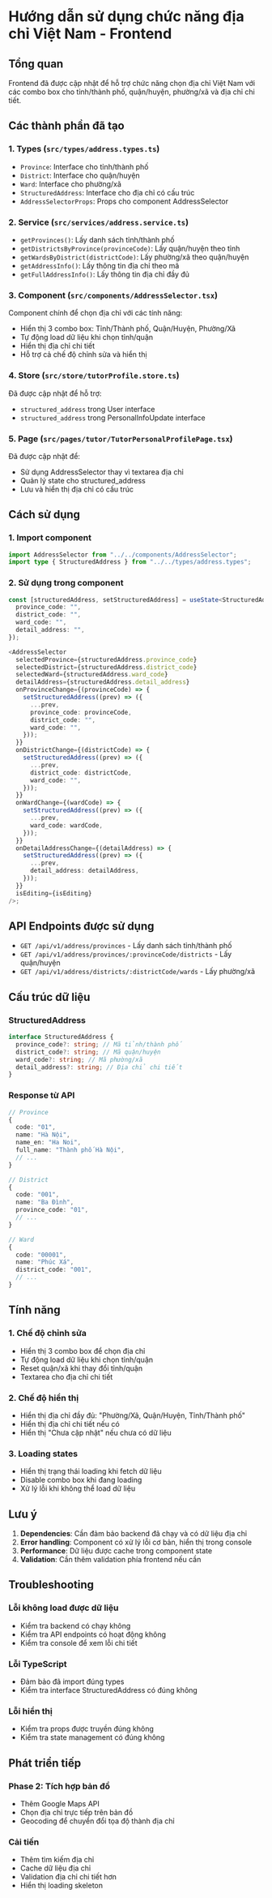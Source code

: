 # Hướng dẫn sử dụng chức năng địa chỉ Việt Nam - Frontend

## Tổng quan

Frontend đã được cập nhật để hỗ trợ chức năng chọn địa chỉ Việt Nam với các combo box cho tỉnh/thành phố, quận/huyện, phường/xã và địa chỉ chi tiết.

## Các thành phần đã tạo

### 1. Types (`src/types/address.types.ts`)

- `Province`: Interface cho tỉnh/thành phố
- `District`: Interface cho quận/huyện
- `Ward`: Interface cho phường/xã
- `StructuredAddress`: Interface cho địa chỉ có cấu trúc
- `AddressSelectorProps`: Props cho component AddressSelector

### 2. Service (`src/services/address.service.ts`)

- `getProvinces()`: Lấy danh sách tỉnh/thành phố
- `getDistrictsByProvince(provinceCode)`: Lấy quận/huyện theo tỉnh
- `getWardsByDistrict(districtCode)`: Lấy phường/xã theo quận/huyện
- `getAddressInfo()`: Lấy thông tin địa chỉ theo mã
- `getFullAddressInfo()`: Lấy thông tin địa chỉ đầy đủ

### 3. Component (`src/components/AddressSelector.tsx`)

Component chính để chọn địa chỉ với các tính năng:

- Hiển thị 3 combo box: Tỉnh/Thành phố, Quận/Huyện, Phường/Xã
- Tự động load dữ liệu khi chọn tỉnh/quận
- Hiển thị địa chỉ chi tiết
- Hỗ trợ cả chế độ chỉnh sửa và hiển thị

### 4. Store (`src/store/tutorProfile.store.ts`)

Đã được cập nhật để hỗ trợ:

- `structured_address` trong User interface
- `structured_address` trong PersonalInfoUpdate interface

### 5. Page (`src/pages/tutor/TutorPersonalProfilePage.tsx`)

Đã được cập nhật để:

- Sử dụng AddressSelector thay vì textarea địa chỉ
- Quản lý state cho structured_address
- Lưu và hiển thị địa chỉ có cấu trúc

## Cách sử dụng

### 1. Import component

```typescript
import AddressSelector from "../../components/AddressSelector";
import type { StructuredAddress } from "../../types/address.types";
```

### 2. Sử dụng trong component

```typescript
const [structuredAddress, setStructuredAddress] = useState<StructuredAddress>({
  province_code: "",
  district_code: "",
  ward_code: "",
  detail_address: "",
});

<AddressSelector
  selectedProvince={structuredAddress.province_code}
  selectedDistrict={structuredAddress.district_code}
  selectedWard={structuredAddress.ward_code}
  detailAddress={structuredAddress.detail_address}
  onProvinceChange={(provinceCode) => {
    setStructuredAddress((prev) => ({
      ...prev,
      province_code: provinceCode,
      district_code: "",
      ward_code: "",
    }));
  }}
  onDistrictChange={(districtCode) => {
    setStructuredAddress((prev) => ({
      ...prev,
      district_code: districtCode,
      ward_code: "",
    }));
  }}
  onWardChange={(wardCode) => {
    setStructuredAddress((prev) => ({
      ...prev,
      ward_code: wardCode,
    }));
  }}
  onDetailAddressChange={(detailAddress) => {
    setStructuredAddress((prev) => ({
      ...prev,
      detail_address: detailAddress,
    }));
  }}
  isEditing={isEditing}
/>;
```

## API Endpoints được sử dụng

- `GET /api/v1/address/provinces` - Lấy danh sách tỉnh/thành phố
- `GET /api/v1/address/provinces/:provinceCode/districts` - Lấy quận/huyện
- `GET /api/v1/address/districts/:districtCode/wards` - Lấy phường/xã

## Cấu trúc dữ liệu

### StructuredAddress

```typescript
interface StructuredAddress {
  province_code?: string; // Mã tỉnh/thành phố
  district_code?: string; // Mã quận/huyện
  ward_code?: string; // Mã phường/xã
  detail_address?: string; // Địa chỉ chi tiết
}
```

### Response từ API

```typescript
// Province
{
  code: "01",
  name: "Hà Nội",
  name_en: "Ha Noi",
  full_name: "Thành phố Hà Nội",
  // ...
}

// District
{
  code: "001",
  name: "Ba Đình",
  province_code: "01",
  // ...
}

// Ward
{
  code: "00001",
  name: "Phúc Xá",
  district_code: "001",
  // ...
}
```

## Tính năng

### 1. Chế độ chỉnh sửa

- Hiển thị 3 combo box để chọn địa chỉ
- Tự động load dữ liệu khi chọn tỉnh/quận
- Reset quận/xã khi thay đổi tỉnh/quận
- Textarea cho địa chỉ chi tiết

### 2. Chế độ hiển thị

- Hiển thị địa chỉ đầy đủ: "Phường/Xã, Quận/Huyện, Tỉnh/Thành phố"
- Hiển thị địa chỉ chi tiết nếu có
- Hiển thị "Chưa cập nhật" nếu chưa có dữ liệu

### 3. Loading states

- Hiển thị trạng thái loading khi fetch dữ liệu
- Disable combo box khi đang loading
- Xử lý lỗi khi không thể load dữ liệu

## Lưu ý

1. **Dependencies**: Cần đảm bảo backend đã chạy và có dữ liệu địa chỉ
2. **Error handling**: Component có xử lý lỗi cơ bản, hiển thị trong console
3. **Performance**: Dữ liệu được cache trong component state
4. **Validation**: Cần thêm validation phía frontend nếu cần

## Troubleshooting

### Lỗi không load được dữ liệu

- Kiểm tra backend có chạy không
- Kiểm tra API endpoints có hoạt động không
- Kiểm tra console để xem lỗi chi tiết

### Lỗi TypeScript

- Đảm bảo đã import đúng types
- Kiểm tra interface StructuredAddress có đúng không

### Lỗi hiển thị

- Kiểm tra props được truyền đúng không
- Kiểm tra state management có đúng không

## Phát triển tiếp

### Phase 2: Tích hợp bản đồ

- Thêm Google Maps API
- Chọn địa chỉ trực tiếp trên bản đồ
- Geocoding để chuyển đổi tọa độ thành địa chỉ

### Cải tiến

- Thêm tìm kiếm địa chỉ
- Cache dữ liệu địa chỉ
- Validation địa chỉ chi tiết hơn
- Hiển thị loading skeleton
